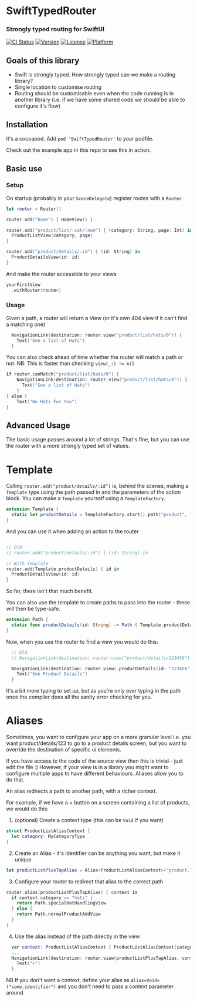 # SwiftTypedRouter

### Strongly typed routing for SwiftUI

[![CI Status](https://img.shields.io/travis/deanWombourne/SwiftTypedRouter.svg?style=flat)](https://travis-ci.org/deanWombourne/SwiftTypedRouter)
[![Version](https://img.shields.io/cocoapods/v/SwiftTypedRouter.svg?style=flat)](https://cocoapods.org/pods/SwiftTypedRouter)
[![License](https://img.shields.io/cocoapods/l/SwiftTypedRouter.svg?style=flat)](https://cocoapods.org/pods/SwiftTypedRouter)
[![Platform](https://img.shields.io/cocoapods/p/SwiftTypedRouter.svg?style=flat)](https://cocoapods.org/pods/SwiftTypedRouter)

## Goals of this library

- Swift is strongly typed. How strongly typed can we make a routing library?
- Single location to customise routing
- Routing should be customisable even when the code running is in another library (i.e. if we have some shared code we should be able to configure it's flow)

## Installation

It's a cocoapod. Add `pod 'SwiftTypedRouter'` to your podfile.

Check out the example app in this repo to see this in action.

## Basic use

### Setup

On startup (probably in your `SceneDelegate`) register routes with a `Router`

```swift
let router = Router()

router.add("home") { HomeView() }

router.add("product/list/:cat/:num") { (category: String, page: Int) in
  ProductListView(category, page)
}

router.add("product/details/:id") { (id: String) in 
  ProductDetailsView(id: id)
}
```

And make the router accessible to your views

```swift
yourFirstView
  .withRouter(router)
```

### Usage

Given a path, a router will return a View (or it's own 404 view if it can't find a matching one)

```swift
  NavigationLink(destination: router.view("product/list/hats/0")) {
    Text("See a list of Hats")
  }
```

You can also check ahead of time whether the router will match a path or not. NB: This is faster than checking `view(_:) != nil`

```swift
if router.canMatch("product/list/hats/0") {
    NavigationLink(destination: router.view("product/list/hats/0")) {
      Text("See a list of Hats")
    }
} else {
    Text("No Hats For You")
}
```

## Advanced Usage

The basic usage passes around a lot of strings. That's fine, but you can use the router with a more strongly typed set of values.

# Template

Calling `router.add("product/details/:id")` is, behind the scenes, making a `Template` type using the path passed in and the parameters of the action block. You can make a `Template` yourself using a `TemplateFactory`.

```swift
extension Template {
  static let productDetails = TemplateFactory.start().path("product", "details").placeholder("id", String.self).template()
}
```

And you can use it when adding an action to the router

```swift

// Old
// router.add("product/details/:id") { (id: String) in 

// With template
router.add(Template.productDetails) { id in
  ProductDetailsView(id: id)
}
```

So far, there isn't that much benefit.

You can also use the template to create paths to pass into the router - these will then be type-safe.

```swift
extension Path {
  static func productDetails(id: String) -> Path { Template.productDetails.path(id) }
}
```

Now, when you use the router to find a view you would do this:

```swift
  // Old
  // NavigationLink(destination: router.view("product/details/123456")) {

  NavigationLink(destination: router.view(.productDetails(id: "123456"))) {
    Text("See Product Details")
  }
```

It's a bit more typing to set up, but as you're only ever typing in the path once the compiler does all the sanity error checking for you.

# Aliases

Sometimes, you want to configure your app on a more granular level i.e. you want product/details/123 to go to a product details screen, but you want to override the destination of specific ui elements.

If you have access to the code of the source view then this is trivial - just edit the file :) However, if your view is in a library you might want to configure multiple apps to have different behaviours. Aliases allow you to do that.

An alias redirects a path to another path, with a richer context.

For example, if we have a + button on a screen containing a list of products, we would do this:

1) (optional) Create a context type (this can be `Void` if you want)

```swift
struct ProductListAliasContext {
  let category: MyCategoryType
}
```

2) Create an Alias - it's identifier can be anything you want, but make it unique

```swift
let productListPlusTapAlias = Alias<ProductListAliasContext>("product.list.plus.tap")
```

3) Configure your router to redirect that alias to the correct path

```swift
router.alias(productListPlusTapAlias) { context in
  if context.category == "hats" {
    return Path.specialHatHandlingView
  } else {
    return Path.normalProductAddView
  }
}
```

4) Use the alias instead of the path directly in the view

```swift
  var context: ProductListAliasContext { ProductListAliasContext(category: self.categpory) }
  ...
  NavigationLink(destination: router.view(productListPlusTapAlias, context: context))) {
    Text("+")
  }
```

NB If you don't want a context, define your alias as `Alias<Void>("some.identifier")` and you don't need to pass a context parameter around.
